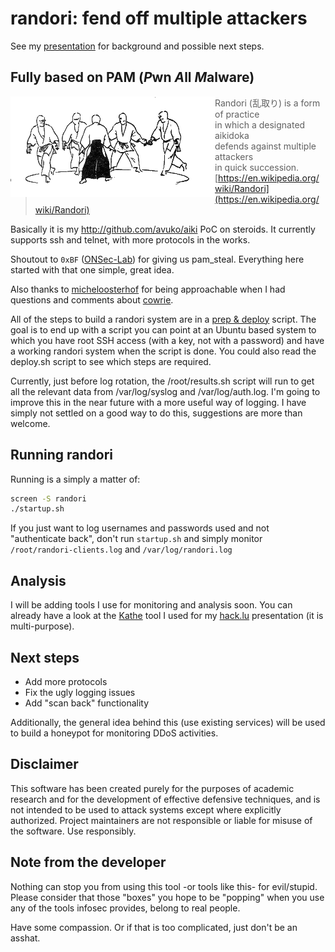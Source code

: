 # randori: fend off multiple attackers

See my [presentation](https://github.com/avuko/randori/tree/master/slides.pdf)
for background and possible next steps.

## Fully based on PAM (*P*wn *A*ll *M*alware)

<!-- ![randori](randori.gif) -->

<img src="./randori.gif" align="left" />

> Randori (乱取り) is a form of practice<br />
> in which a designated aikidoka<br />
> defends against multiple attackers<br />
> in quick succession.<br />
> [https://en.wikipedia.org/wiki/Randori](https://en.wikipedia.org/wiki/Randori)

Basically it is my http://github.com/avuko/aiki PoC on steroids. It
currently supports ssh and telnet, with more protocols in the works.

Shoutout to `0xBF` ([ONSec-Lab](https://github.com/ONsec-Lab/scripts/tree/master/pam_steal))
for giving us pam_steal. Everything here started with that one simple, great idea.

Also thanks to [micheloosterhof](https://twitter.com/micheloosterhof) for being
approachable when I had questions and comments about [cowrie](https://github.com/micheloosterhof/cowrie).


All of the steps to build a randori system are in a [prep & deploy](https://github.com/avuko/randori/tree/master/deploy) script.
The goal is to end up with a script you can point at an Ubuntu based system
to which you have root SSH access (with a key, not with a password)
and have a working randori system when the script is done.
You could also read the deploy.sh script to see which steps are required.

Currently, just before log rotation, the /root/results.sh script will run to get
all the relevant data from /var/log/syslog and /var/log/auth.log.
I'm going to improve this in the near future with a more useful way
of logging. I have simply not settled on a good way to do this, suggestions
are more than welcome.

## Running randori

Running is a simply a matter of:

```bash
screen -S randori
./startup.sh
```

If you just want to log usernames and passwords used and not "authenticate back", don't run `startup.sh` and
simply monitor `/root/randori-clients.log` and `/var/log/randori.log`

## Analysis

I will be adding tools I use for monitoring and analysis soon.
You can already have a look at the [Kathe](https://github.com/avuko/kathe)
tool I used for my [hack.lu](https://www.youtube.com/watch?v=-i1cyxTa8AM) presentation (it is multi-purpose).

## Next steps

 - Add more protocols
 - Fix the ugly logging issues
 - Add "scan back" functionality

Additionally, the general idea behind this (use existing services)
will be used to build a honeypot for monitoring DDoS activities.

## Disclaimer

This software has been created purely for the purposes of academic research
and for the development of effective defensive techniques, and is not
intended to be used to attack systems except where explicitly authorized.
Project maintainers are not responsible or liable for misuse of the
software. Use responsibly.

## Note from the developer

Nothing can stop you from using this tool -or tools like this- for
evil/stupid. Please consider that those "boxes" you hope to be "popping"
when you use any of the tools infosec provides, belong to real people.

Have some compassion. Or if that is too complicated, just don't be an asshat.
